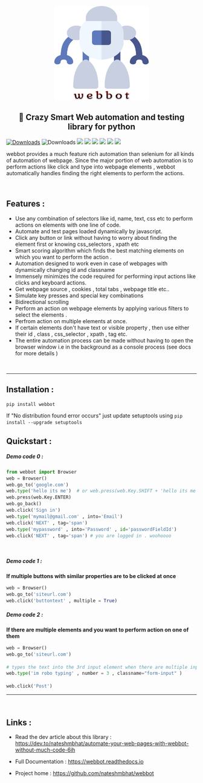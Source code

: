 <p align="center">
  <img src=".github/logo.svg?sanitize=true" width="250px" height="250px">
</p>

<h2 align="center"> 🤖 Crazy Smart Web automation and testing library for python </h2>


[![Downloads](https://pepy.tech/badge/webbot)](https://pepy.tech/project/webbot) ![Downloads](https://pepy.tech/badge/webbot/week)    [![](https://img.shields.io/readthedocs/webbot.svg?style=plastic)](https://webbot.readthedocs.io/en/latest/)  [![](https://img.shields.io/github/languages/code-size/nateshmbhat/webbot.svg?style=plastic)](https://github.com/nateshmbhat/webbot)  [![](https://img.shields.io/github/license/nateshmbhat/webbot?style=plastic)](https://github.com/nateshmbhat/webbot) [![](https://img.shields.io/pypi/v/webbot.svg?style=plastic)](https://github.com/nateshmbhat/webbot) [![](https://img.shields.io/github/languages/top/nateshmbhat/webbot.svg?style=plastic)](https://github.com/nateshmbhat/webbot) [![](https://img.shields.io/badge/author-nateshmbhat-green.svg)](https://github.com/nateshmbhat)


webbot provides a much feature rich automation than selenium for all kinds of automation of webpage. Since the major portion of web automation is to perform actions like click and type into webpage elements , webbot automatically handles finding the right elements to perform the actions.

<br>


## Features : 

+ Use any combination of selectors like id, name, text, css etc to perform actions on elements with one line of code. 
+ Automate and test pages loaded dynamically by javascript. 
+ Click any button or link without having to worry about finding the element first or knowing css_selectors , xpath etc
+ Smart scoring algorithm which finds the best matching elements on which you want to perform the action . 
+ Automation designed to work even in case of webpages with dynamically changing id and classname
+ Immensely minimizes the code required for performing input actions like clicks and keyboard actions. 
+ Get webpage source , cookies , total tabs , webpage title etc..
+ Simulate key presses and special key combinations
+ Bidirectional scrolling
+ Perform an action on webpage elements by applying various filters to select the elements . 
+ Perfrom action on multiple elements at once.
+ If certain elements don't have text or visible property , then use either their id , class , css_selector , xpath , tag etc.
+ The entire automation process can be made without having to open the browser window i.e in the background as a console process (see docs for more details )



<br>

------------

## Installation :
`pip install webbot`


If "No distribution found error occurs" just update setuptools using 
`pip install --upgrade setuptools`


## Quickstart :

##### Demo code 0 :

```python
from webbot import Browser 
web = Browser()
web.go_to('google.com') 
web.type('hello its me')  # or web.press(web.Key.SHIFT + 'hello its me')
web.press(web.Key.ENTER)
web.go_back()
web.click('Sign in')
web.type('mymail@gmail.com' , into='Email')
web.click('NEXT' , tag='span')
web.type('mypassword' , into='Password' , id='passwordFieldId')
web.click('NEXT' , tag='span') # you are logged in . woohoooo
```

<br>

##### Demo code 1 :

**If multiple buttons with similar properties are to be clicked at once**

```python
web = Browser()
web.go_to('siteurl.com')
web.click('buttontext' , multiple = True)
```



##### Demo code 2 :
**If there are multiple elements and you want to perform action on one of them**

```python
web = Browser()
web.go_to('siteurl.com')

# types the text into the 3rd input element when there are multiple input elements with form-input class
web.type('im robo typing' , number = 3 , classname="form-input" ) 

web.click('Post')
```

--------

<br>

## Links : 
+ Read the dev article about this library : https://dev.to/nateshmbhat/automate-your-web-pages-with-webbot-without-much-code-6ih

+ Full Documentation : https://webbot.readthedocs.io
+ Project home  : https://github.com/nateshmbhat/webbot
